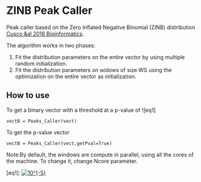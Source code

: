 # ZINB Peak Caller
Peak caller based on the Zero Inflated Negative Binomial (ZINB) distribution [Cusco &al 2016 Bioinformatics](https://academic.oup.com/bioinformatics/article-lookup/doi/10.1093/bioinformatics/btw336).

The algorithm works in two phases:
 1. Fit the distribution parameters on the entire vector by using multiple random initialization.
 2. Fit the distribution parameters on widows of size WS using the optimization on the entire vector
as initialization.

## How to use

To get a binary vector with a threshold at a p-value of ![eq1]
```
vectB = Peaks_Caller(vect)
```

To get the p-value vector
```
vectB = Peaks_Caller(vect,getPval=True)
```

Note:By default, the windows are compute in parallel, using all the cores of the machine.
To change it, change Ncore parameter.

[eq1]: <a href="https://www.codecogs.com/eqnedit.php?latex=10^{-5}" target="_blank"><img src="https://latex.codecogs.com/gif.latex?10^{-5}" title="10^{-5}" /></a>
